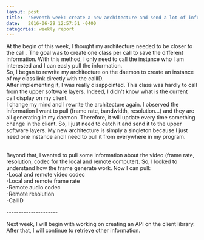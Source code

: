 ```yaml
---
layout: post
title:  "Seventh week: create a new architecture and send a lot of information"
date:   2016-06-29 12:57:51 -0400
categories: weekly report
---
```


At the begin of this week, I thought my architecture needed to be closer to the call . The goal was to create one class per call to save the different information. With this method, I only need to call the instance who I am interested and I can easly pull the information. <br>  So, I began to rewrite my architecture on the daemon to create an instance of my class link directly with the callID. <br>
After implementing it, I was really disappointed. This class was hardly to call from the upper software layers. Indeed, I didn't know what is the current call display on my client. <br>
I change my mind and I rewrite the architecture again. I observed the information I want to pull (frame rate, bandwidth, resolution...) and they are all generating in my daemon. Therefore, it will update every time something change in the client. So, I just need to catch it and send it to the upper software layers. My new architecture is simply a singleton because I just need one instance and I need to pull it from everywhere in my program. <br>

<br>Beyond that, I wanted to pull some information about the video (frame rate, resolution, codec for the local and remote computer). So, I looked to understand how the frame generate work. Now I can pull: <br>
-Local and remote video codec <br>
-Local and remote frame rate <br>
-Remote audio codec<br>
-Remote resolution<br>
-CallID<br>


--------------------- <br>

Next week, I will begin with working on creating an API on the client library. After that, I will continue to retrieve other information.
